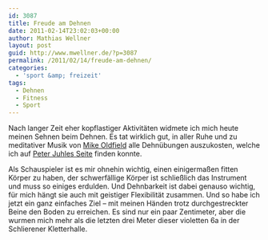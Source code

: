 ```yaml
---
id: 3087
title: Freude am Dehnen
date: 2011-02-14T23:02:03+00:00
author: Mathias Wellner
layout: post
guid: http://www.mwellner.de/?p=3087
permalink: /2011/02/14/freude-am-dehnen/
categories:
  - 'sport &amp; freizeit'
tags:
  - Dehnen
  - Fitness
  - Sport
---
```

Nach langer Zeit eher kopflastiger Aktivitäten widmete ich mich heute meinen Sehnen beim Dehnen. Es tat wirklich gut, in aller Ruhe und zu meditativer Musik von [Mike Oldfield](http://de.wikipedia.org/wiki/Mike_Oldfield) alle Dehnübungen auszukosten, welche ich auf [Peter Juhles Seite](http://www.juhle.de/dehnuebungen.html) finden konnte. 

Als Schauspieler ist es mir ohnehin wichtig, einen einigermaßen fitten Körper zu haben, der schwerfällige Körper ist schließlich das Instrument und muss so einiges erdulden. Und Dehnbarkeit ist dabei genauso wichtig, für mich hängt sie auch mit geistiger Flexibilität zusammen. Und so habe ich jetzt ein ganz einfaches Ziel &ndash; mit meinen Händen trotz durchgestreckter Beine den Boden zu erreichen. Es sind nur ein paar Zentimeter, aber die wurmen mich mehr als die letzten drei Meter dieser violetten 6a in der Schlierener Kletterhalle.